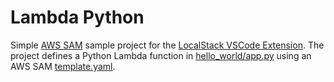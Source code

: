 # Lambda Python

Simple [AWS SAM](https://github.com/aws/serverless-application-model) sample project for the [LocalStack VSCode Extension](https://marketplace.visualstudio.com/items?itemName=localstack.localstack).
The project defines a Python Lambda function in [hello_world/app.py](./hello_world/app.py) using an AWS SAM [template.yaml](./template.yaml).
